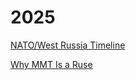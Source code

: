 # 2025

[NATO/West Russia Timeline](03/nato-russia-timeline.html)

[Why MMT Is a Ruse](04/mmt-ruse.html)

